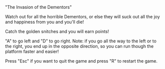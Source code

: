 "The Invasion of the Dementors"

Watch out for all the horrible Dementors, or else they will
suck out all the joy and happiness from you and you'll die!

Catch the golden snitches and you will earn points!

"A" to go left and "D" to go right. 
Note: if you go all the way to the left or to the right, you end
up in the opposite direction, so you can run though the platform faster and easier!

Press "Esc" if you want to quit the game and press "R" to restart the game.